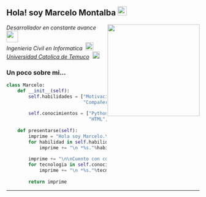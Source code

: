 <h2> Hola! soy Marcelo Montalba <img src="http://vignette2.wikia.nocookie.net/camphalfbloodroleplay/images/0/05/Doge.png/revision/latest?cb=20140628024222" width="24"></h2>
<img align='right' src="https://github.com/Roku98/Roku98/blob/main/1.gif" width="240">
<p><em>Desarrollador en constante avance <img src="https://media.giphy.com/media/WUlplcMpOCEmTGBtBW/giphy.gif" width="30"> 
<br>Ingenieria Civil en Informatica&nbsp&nbsp<img src="https://github.com/Roku98/Roku98/blob/main/3.png" width="21">
<br><a href="https://www.uct.cl/">Universidad Catolica de Temuco</a>&nbsp&nbsp<img src="https://static.wikia.nocookie.net/wikiderechouct/images/b/b5/Logo_UCT.png/revision/latest?cb=20120622235022&path-prefix=es" width="19">
</em></p>

### Un poco sobre mi...  

```python
class Marcelo:
    def __init__(self):
        self.habilidades = ["Motivación","Autocritica","Pensamiento Logico",
                            "Compañerismo", "Enfoque"]
        
        self.conocimientos = ["Python", "JavaScript", "PHP",
                              "HTML", "CSS", "Vue", "Django"]
    
    def presentarse(self):
        imprime = "Hola soy Marcelo.\n\nEntre mis habilidades mantengo:"
        for habilidad in self.habilidades:
            imprime += "\n *%s."%habilidad
        
        imprime += "\n\nCuento con conocimientos en tecnologias como:"
        for tecnologia in self.conocimientos:
            imprime += "\n *%s."%tecnologia
            
        return imprime
```
---
